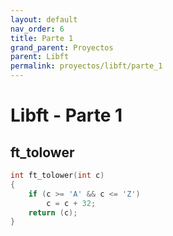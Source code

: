 ```yaml
---
layout: default
nav_order: 6
title: Parte 1
grand_parent: Proyectos
parent: Libft
permalink: proyectos/libft/parte_1
---
```


# Libft - Parte 1


## ft_tolower

``` c
int	ft_tolower(int c)
{
	if (c >= 'A' && c <= 'Z')
		c = c + 32;
	return (c);
}
```